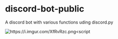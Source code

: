 # discord-bot-public
A discord bot with various functions uding discord.py


<img src="https://i.imgur.com/XfRvRzc.png" alt="https://i.imgur.com/XfRvRzc.png" class="transparent"><script 
